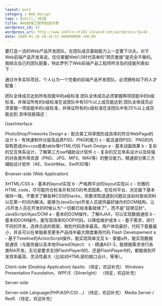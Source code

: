```yaml
---
layout: post
category : Web_Design
tags : [skill, UED]
title: Web前端工程师技能列表
wordpress_id: 43
wordpress_url: http://www.im47cn.nt102.idcwind.net/wordpress/?p=43
date: 2008-01-26 18:16:57.000000000 +08:00
---
```

要打造一流的Web产品开发团队，在团队成员基础能力上一定要下功夫。对于Web前端产品开发来说，仅仅掌握Web1.0时代简单的"网页套接"是完全不够的。我结合自己的团队配备，特此罗列了Web前端产品工程师所涉及的技能列表如下：

通过许多实际项目，个人认为一个完备的前端产品开发团队，必须拥有如下的人才配备：

团队全体成员达到所有技能中的a级标准
团队全体成员必须掌握两项技能中的b级标准，并保证所有的b级标准在该团队中有50%以上成员能达到
团队全体成员必须掌握一项技能中的c级标准，并保证所有的c级标准在该团队中有25%以上成员能达到
具体技能描述：

UserInterface

PhotoShop/Fireworks Design
a - 配合美工将草图形成具体的符合WebPage的设计
b - 有快速制作分层高品质PSD、PNG的能力
c - 能迅速将PSD、PNG的内容构思成div+css或者table等HTML代码
Flash Design
a - 基本动画效果
b - 复杂的交互体系设计，了解第三方swf辅助设计软件
c - 复杂的交互体系设计以及较强的对各类外埠资源（PNG、JPG、MP3、WAV等）的整合能力。精通部分第三方辅助设计软件（AE、SwishMax、Swift3D等）

Browser-side (Web Application)

XHTML/CSS
a - 基本的layout实现
b - 严格跨平台的layout实现以
c - 优雅的HTML code，尽可能符合标准并有SEO的考虑因素。在任何平台、浏览器下基本保持一致。不要求了解各种CSS的hacks，但要求知道遇到问题应该如何查阅资料以在第一时间内解决。能够为JavaScript开发人员提供最好操作的DOM结构，让JS开发人员在开发的时候认为"一切都已经准备就绪了"，而不是"捉襟见肘"。
JavaScript/Ajax/DOM
a - 基本的DOM操作，了解AJAX，可以实现数据通信
b - 基本的DOM操作，能写高效率的OOP代码，以降低维护成本
c - 基于需求，进行不同的开发，选择合适的框架，做到代码效率最高，用户体验最好，代码下载量最小，并且可以在单独甚至更多产品线中最大限度重用代码
Flash Developement
a - 基于Timeline的ActionScript操作，能实现简单交互
b - 掌握a外，能实现数据层通信（与服务器以及本地SharedObject）
c - 精通AS1-3，能根据需求进行各类RIA开发。无论是要求支持FlashPlayer8的，还是FlashPlayer9的，都能做到开发效率最高、灵活性最大（比如对HTML层的接口设计，等等）。

Client-side (Desktop Application)
Apollo
（待定，欢迎补充）
Windows Presentation Foundation、WPF/E（Silverlight）
（待定，欢迎补充）

Server-side

Server-side Language(PHP/ASP/CGI ...)
（待定，欢迎补充）
Media Server / Red5
（待定，欢迎补充）
